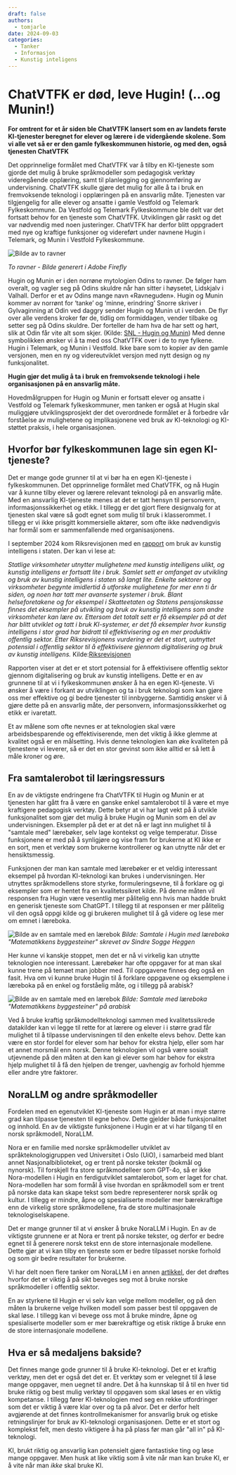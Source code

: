 ```yaml
---
draft: false
authors:
  - tomjarle
date: 2024-09-03
categories:
  - Tanker
  - Informasjon
  - Kunstig inteligens
---
```


# ChatVTFK er død, leve Hugin! (...og Munin!)

**For omtrent for et år siden ble ChatVTFK lansert som en av landets første KI-tjenester beregnet for elever og lærere i de vidergående skolene. Som vi alle vet så er er den gamle fylkeskommunen historie, og med den, også tjenesten ChatVTFK**

Det opprinnelige formålet med ChatVTFK var å tilby en KI-tjeneste som gjorde det mulig å bruke språkmodeller som pedagogisk verktøy videregående opplæring, samt til planlegging og gjennomføring av undervisning. ChatVTFK skulle gjøre det mulig for alle å ta i bruk en fremvoksende teknologi i opplæringen på en ansvarlig måte. Tjenesten var tilgjengelig for alle elever og ansatte i gamle Vestfold og Telemark Fylkeskommune. Da Vestfold og Telemark Fylkeskommune ble delt var det fortsatt behov for en tjeneste som ChatVTFK. Utviklingen går raskt og det var nødvendig med noen justeringer. ChatVTFK har derfor blitt oppgradert med nye og kraftige funksjoner og videreført under navnene Hugin i Telemark, og Munin i Vestfold Fylkeskommune.

![Bilde av to ravner](./images/Artikler/HuginMunin/ravner.jpg)

*To ravner - Bilde generert i Adobe Firefly*

Hugin og Munin er i den norrøne mytologien Odins to ravner. De følger ham overalt, og vagler seg på Odins skuldre når han sitter i høysetet, Lidskjalv i Valhall. Derfor er et av Odins mange navn «Ravneguden». Hugin og Munin kommer av norrønt for ‘tanke’ og ‘minne, erindring’ Snorre skriver i Gylvaginning at Odin ved daggry sender Hugin og Munin ut i verden. De flyr over alle verdens kroker før de, tidlig om formiddagen, vender tilbake og setter seg på Odins skuldre. Der forteller de ham hva de har sett og hørt, slik at Odin får vite alt som skjer. (Kilde: [SNL - Hugin og Munin](https://snl.no/Hugin_og_Munin)) Med denne symbolikken ønsker vi å ta med oss ChatVTFK over i de to nye fylkene. Hugin i Telemark, og Munin i Vestfold. Ikke bare som to kopier av den gamle versjonen, men en ny og videreutviklet versjon med nytt design og ny funksjonalitet.

**Hugin gjør det mulig å ta i bruk en fremvoksende teknologi i hele organisasjonen på en ansvarlig måte.**

Hovedmålgruppen for Hugin og Munin er fortsatt elever og ansatte i Vestfold og Telemark fylkeskommuner, men tanken er også at Hugin skal muliggjøre utviklingsprosjekt der det overordnede formålet er å forbedre vår forståelse av mulighetene og implikasjonene ved bruk av KI-teknologi og KI-støttet praksis, i hele organisasjonen.

## Hvorfor bør fylkeskommunen lage sin egen KI-tjeneste?
Det er mange gode grunner til at vi bør ha en egen KI-tjeneste i fylkeskommunen. Det opprinnelige formålet med ChatVTFK, og nå Hugin var å kunne tilby elever og lærere relevant teknologi på en ansvarlig måte. Med en ansvarlig KI-tjeneste menes at det er tatt hensyn til personvern, informasjonssikkerhet og etikk. I tillegg er det gjort flere designvalg for at tjenesten skal være så godt egnet som mulig til bruk i klasserommet. I tillegg er vi ikke prisgitt kommersielle aktører, som ofte ikke nødvendigvis har formål som er sammenfallende med organisasjonens. 

I september 2024 kom Riksrevisjonen med en [rapport](https://www.riksrevisjonen.no/rapporter-mappe/no-2023-2024/bruk-av-kunstig-intelligens-i-staten/) om bruk av kunstig intelligens i staten. Der kan vi lese at:

*Statlige virksomheter utnytter mulighetene med kunstig intelligens ulikt, og kunstig intelligens er fortsatt lite i bruk. Samlet sett er omfanget av utvikling og bruk av kunstig intelligens i staten så langt lite. Enkelte sektorer og virksomheter begynte imidlertid å utforske mulighetene for mer enn ti år siden, og noen har tatt mer avanserte systemer i bruk. Blant helseforetakene og for eksempel i Skatteetaten og Statens pensjonskasse finnes det eksempler på utvikling og bruk av kunstig intelligens som andre virksomheter kan lære av. Ettersom det totalt sett er få eksempler på at det har blitt utviklet og tatt i bruk KI-systemer, er det få eksempler hvor kunstig intelligens i stor grad har bidratt til effektivisering og en mer produktiv offentlig sektor. Etter Riksrevisjonens vurdering er det et stort, uutnyttet potensial i offentlig sektor til å effektivisere gjennom digitalisering og bruk av kunstig intelligens.* Kilde:[Riksrevisjonen](https://www.riksrevisjonen.no/rapporter-mappe/no-2023-2024/bruk-av-kunstig-intelligens-i-staten/)

Rapporten viser at det er et stort potensial for å effektivisere offentlig sektor gjennom digitalisering og bruk av kunstig intelligens. Dette er en av grunnene til at vi i fylkeskommunen ønsker å ha en egen KI-tjeneste. Vi ønsker å være i forkant av utviklingen og ta i bruk teknologi som kan gjøre oss mer effektive og gi bedre tjenester til innbyggerne. Samtidig ønsker vi å gjøre dette på en ansvarlig måte, der personvern, informasjonssikkerhet og etikk er ivaretatt.

Et av målene som ofte nevnes er at teknologien skal være arbeidsbesparende og effektiviserende, men det viktig å ikke glemme at kvalitet også er en målsetting. Hvis denne teknologien kan øke kvaliteten på tjenestene vi leverer, så er det en stor gevinst som ikke alltid er så lett å måle kroner og øre.


## Fra samtalerobot til læringsressurs
En av de viktigste endringene fra ChatVTFK til Hugin og Munin er at tjenesten har gått fra å være en ganske enkel samtalerobot til å være et mye kraftigere pedagogisk verktøy. Dette betyr at vi har lagt vekt på å utvikle funksjonalitet som gjør det mulig å bruke Hugin og Munin som en del av undervisningen. Eksempler på det er at det nå er lagt inn mulighet til å "samtale med" lærebøker, selv lage kontekst og velge temperatur. Disse funksjonene er med på å synligjøre og vise fram for brukerne at KI ikke er en sort, men et verktøy som brukerne kontrollerer og kan utnytte når det er hensiktsmessig.

Funksjonen der man kan samtale med lærebøker er et veldig interessant eksempel på hvordan KI-teknologi kan brukes i undervisningen. Her utnyttes språkmodellens store styrke, formuleringsevne, til å forklare og gi eksempler som er hentet fra en kvalitetssikret kilde. På denne måten vil responsen fra Hugin være vesentlig mer pålitelig enn hvis man hadde brukt en generisk tjeneste som ChatGPT. I tillegg til at responsen er mer pålitelig vil den også oppgi kilde og gi brukeren mulighet til å gå videre og lese mer om emnet i læreboka.

![Bilde av en samtale med en lærebok](./images/Artikler/HuginMunin/Samtale_Matematikk.png)
*Bilde: Samtale i Hugin med læreboka "Matematikkens byggesteiner" skrevet av Sindre Sogge Heggen*

Her kunne vi kanskje stoppet, men det er nå vi virkelig kan utnytte teknologien noe interessant. Lærebøker har ofte oppgaver for at man skal kunne trene på temaet man jobber med. Til oppgavene finnes deg også en fasit.  Hva om vi kunne bruke Hugin til å forklare oppgavene og eksemplene i læreboka på en enkel og forståelig måte, og i tillegg på arabisk? 

![Bilde av en samtale med en lærebok](./images/Artikler/HuginMunin/Samtale_arabisk.png)
*Bilde: Samtale med læreboka "Matematikkens byggesteiner" på arabisk*

Ved å bruke kraftig språkmodellteknologi sammen med kvalitetssikrede datakilder kan vi legge til rette for at lærere og elever i i større grad får mulighet til å tilpasse undervisningen til den enkelte elevs behov. Dette kan være en stor fordel for elever som har behov for ekstra hjelp, eller som har et annet morsmål enn norsk. Denne teknologien vil også være sosialt utjevnende på den måten at den kan gi elever som har behov for ekstra hjelp mulighet til å få den hjelpen de trenger, uavhengig av forhold hjemme eller andre ytre faktorer.

## NoraLLM og andre språkmodeller
Fordelen med en egenutviklet KI-tjeneste som Hugin er at man i mye større grad kan tilpasse tjenesten til egne behov. Dette gjelder både funksjonalitet og innhold. En av de viktigste funksjonene i Hugin er at vi har tilgang til en norsk språkmodell, NoraLLM.

Nora er en familie med norske språkmodeller utviklet av språkteknologigruppen ved Universitet i Oslo (UiO), i samarbeid med blant annet Nasjonalbiblioteket, og er trent på norske tekster (bokmål og nynorsk). Til forskjell fra store språkmodelleer som GPT-4o, så er ikke Nora-modellen i Hugin en ferdigutviklet samtalerobot, som er laget for chat. Nora-modellen har som formål å vise hvordan en språkmodell som er trent på norske data kan skape tekst som bedre representerer norsk språk og kultur. I tillegg er mindre, åpne og spesialiserte modeller mer bærekraftige enn de virkelig store språkmodellene, fra de store multinasjonale teknologiselskapene.

Det er mange grunner til at vi ønsker å bruke NoraLLM i Hugin. En av de viktigste grunnene er at Nora er trent på norske tekster, og derfor er bedre egnet til å generere norsk tekst enn de store internasjonale modellene. Dette gjør at vi kan tilby en tjeneste som er bedre tilpasset norske forhold og som gir bedre resultater for brukerne.

Vi har delt noen flere tanker om NoraLLM i en annen [artikkel](norskllm.md), der det drøftes hvorfor det er viktig å på sikt beveges seg mot å bruke norske språkmodeller i offentlig sektor.

En av styrkene til Hugin er vi selv kan velge mellom modeller, og på den måten la brukerne velge hvilken modell som passer best til oppgaven de skal løse. I tillegg kan vi bevege oss mot å bruke mindre, åpne og spesialiserte modeller som er mer bærekraftige og etisk riktige å bruke enn de store internasjonale modellene.

## Hva er så medaljens bakside?
Det finnes mange gode grunner til å bruke KI-teknologi. Det er et kraftig verktøy, men det er også det det er. Et verktøy som er velegnet til å løse mange oppgaver, men uegnet til andre. Det å ha kunnskap til å til en hver tid bruke riktig og best mulig verktøy til oppgaven som skal løses er en viktig kompetanse. I tillegg fører KI-teknologien med seg en rekke utfordringer som det er viktig å være klar over og ta på alvor. Det er derfor helt avgjørende at det finnes kontrollmekanismer for ansvarlig bruk og etiske retningslinjer for bruk av KI-teknologi organisasjonen. Dette er et stort og komplekst felt, men desto viktigere å ha på plass før man går "all in" på KI-teknologi.

KI, brukt riktig og ansvarlig kan potensielt gjøre fantastiske ting og løse mange oppgaver. Men husk at like viktig som å vite når man kan bruke KI, er å vite når man *ikke* skal bruke KI.